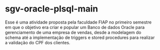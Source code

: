 # sgv-oracle-plsql-main
Esse é uma atividade proposta pela faculdade FIAP no primeiro semestre em que o objetivo era criar e popular um Banco de dados Oracle para gerenciamento de uma empresa de vendas, desde a modelagem do schema até a implementação de triggers e stored procedures para realizar a validação do CPF dos clientes.
